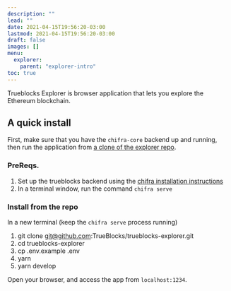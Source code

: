 ```yaml
---
description: ""
lead: ""
date: 2021-04-15T19:56:20-03:00
lastmod: 2021-04-15T19:56:20-03:00
draft: false
images: []
menu: 
  explorer:
    parent: "explorer-intro"
toc: true
---
```


Trueblocks Explorer is browser application that lets you explore the Ethereum blockchain.

## A quick install

First, make sure that you have the `chifra-core` backend up and running,
then run the application from [a clone of the explorer repo](https://github.com/TrueBlocks/trueblocks-explorer).

### PreReqs.

1. Set up the trueblocks backend using the [chifra installation instructions](/docs/prologue/installing-trueblocks)
2. In a terminal window, run the command `chifra serve`

### Install from the repo

In a new terminal (keep the `chifra serve` process running)

1. git clone git@github.com:TrueBlocks/trueblocks-explorer.git
2. cd trueblocks-explorer
3. cp .env.example .env
4. yarn
5. yarn develop

Open your browser, and access the app from `localhost:1234`.

